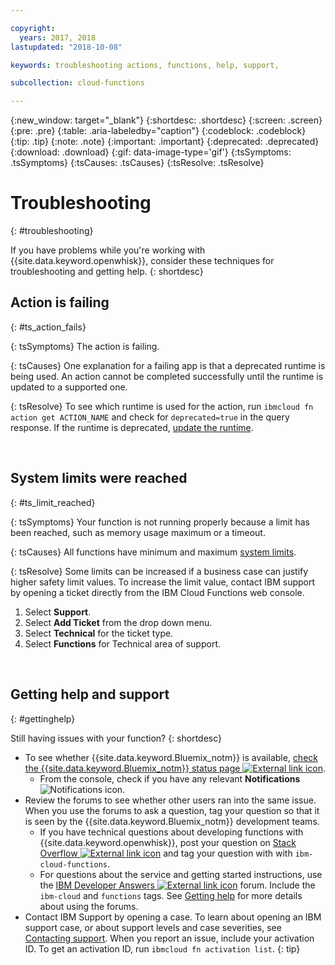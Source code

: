 ```yaml
---

copyright:
  years: 2017, 2018
lastupdated: "2018-10-08"

keywords: troubleshooting actions, functions, help, support,

subcollection: cloud-functions

---
```


{:new_window: target="_blank"}
{:shortdesc: .shortdesc}
{:screen: .screen}
{:pre: .pre}
{:table: .aria-labeledby="caption"}
{:codeblock: .codeblock}
{:tip: .tip}
{:note: .note}
{:important: .important}
{:deprecated: .deprecated}
{:download: .download}
{:gif: data-image-type='gif'}
{:tsSymptoms: .tsSymptoms}
{:tsCauses: .tsCauses}
{:tsResolve: .tsResolve}

# Troubleshooting
{: #troubleshooting}

If you have problems while you're working with {{site.data.keyword.openwhisk}}, consider these techniques for troubleshooting and getting help.
{: shortdesc}



## Action is failing
{: #ts_action_fails}

{: tsSymptoms}
The action is failing.

{: tsCauses}
One explanation for a failing app is that a deprecated runtime is being used. An action cannot be completed successfully until the runtime is updated to a supported one.

{: tsResolve}
To see which runtime is used for the action, run `ibmcloud fn action get ACTION_NAME` and check for `deprecated=true` in the query response. If the runtime is deprecated, [update the runtime](/docs/openwhisk?topic=cloud-functions-actions#actions_update).


<br />


## System limits were reached
{: #ts_limit_reached}

{: tsSymptoms}
Your function is not running properly because a limit has been reached, such as memory usage maximum or a timeout.

{: tsCauses}
All functions have minimum and maximum [system limits](/docs/openwhisk?topic=cloud-functions-limits#limits_syslimits).

{: tsResolve}
Some limits can be increased if a business case can justify higher safety limit values. To increase the limit value, contact IBM support by opening a ticket directly from the IBM Cloud Functions web console.

1. Select **Support**.
2. Select **Add Ticket** from the drop down menu.
3. Select **Technical** for the ticket type.
4. Select **Functions** for Technical area of support.


<br />


## Getting help and support
{: #gettinghelp}

Still having issues with your function?
{: shortdesc}

-   To see whether {{site.data.keyword.Bluemix_notm}} is available, [check the {{site.data.keyword.Bluemix_notm}} status page ![External link icon](../icons/launch-glyph.svg "External link icon")](https://cloud.ibm.com/status?selected=status).
    - From the console, check if you have any relevant **Notifications** ![Notifications icon](../icons/Notification.svg "Notifications icon").
-   Review the forums to see whether other users ran into the same issue. When you use the forums to ask a question, tag your question so that it is seen by the {{site.data.keyword.Bluemix_notm}} development teams.
    -   If you have technical questions about developing functions with {{site.data.keyword.openwhisk}}, post your question on [Stack Overflow ![External link icon](../icons/launch-glyph.svg "External link icon")](https://stackoverflow.com/search?q=ibm-cloud-functions) and tag your question with with `ibm-cloud-functions`.
    -   For questions about the service and getting started instructions, use the [IBM Developer Answers ![External link icon](../icons/launch-glyph.svg "External link icon")](https://developer.ibm.com/answers/topics/functions/?smartspace=bluemix) forum. Include the `ibm-cloud` and `functions` tags.
    See [Getting help](/docs/get-support?topic=get-support-getting-customer-support#using-avatar) for more details about using the forums.
-   Contact IBM Support by opening a case. To learn about opening an IBM support case, or about support levels and case severities, see [Contacting support](/docs/get-support?topic=get-support-getting-customer-support).
When you report an issue, include your activation ID. To get an activation ID, run `ibmcloud fn activation list`.
{: tip}
